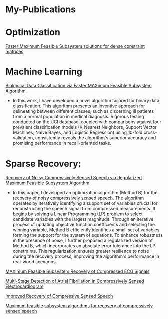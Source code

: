 # My-Publications
# Optimization
[Faster Maximum Feasible Subsystem solutions for dense constraint matrices](https://www.sciencedirect.com/science/article/abs/pii/S0305054821003439)

# Machine Learning
[Biological Data Classification via Faster MAXimum Feasible Subsystem Algorithm](https://ieeexplore.ieee.org/abstract/document/9478696)

- In this work, I have developed a novel algorithm tailored for binary data classification. This algorithm presents an inventive approach for delineating between different classes, such as discerning ill patients from a normal population in medical diagnosis. Rigorous testing conducted on the UCI database, coupled with comparisons against four prevalent classification models (K-Nearest Neighbors, Support Vector Machines, Naive Bayes, and Logistic Regression) using 10-fold cross-validation, consistently reveals the algorithm's superior accuracy and promising performance in recall-oriented tasks. 

  
# Sparse Recovery:
[Recovery of Noisy Compressively Sensed Speech via Regularized Maximum Feasible Subsystem Algorithm](https://ieeexplore.ieee.org/abstract/document/9459978)

- In this paper, I developed an optimization algorithm (Method B) for the recovery of noisy compressively sensed speech. The algorithm operates by iteratively identifying a support set of variables crucial for reconstructing the speech signal from compressed measurements. It begins by solving a Linear Programming (LP) problem to select candidate variables with the largest magnitude. Through an iterative process of updating objective function coefficients and selecting the winning variable, Method B efficiently identifies a small set of variables forming the support for the system of equations. To enhance robustness in the presence of noise, I further proposed a regularized version of Method B, which incorporates an absolute error tolerance into the LP constraints. This regularization ensures greater resilience to noise during the recovery process, improving the algorithm's performance in real-world scenarios.



[MAXimum Feasible Subsystem Recovery of Compressed ECG Signals](https://ieeexplore.ieee.org/abstract/document/9137337)

[Multi-Stage Detection of Atrial Fibrillation in Compressively Sensed Electrocardiogram](https://ieeexplore.ieee.org/abstract/document/9128396)

[Improved Recovery of Compressive Sensed Speech](https://ieeexplore.ieee.org/abstract/document/9129262)

[Maximum feasible subsystem algorithms for recovery of compressively sensed speech](https://ieeexplore.ieee.org/abstract/document/9078122)



